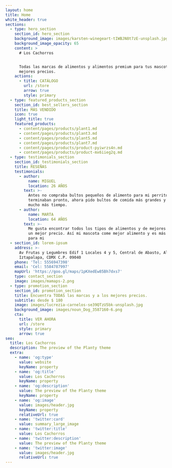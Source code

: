 ```yaml
---
layout: home
title: Home
white_header: true
sections:
  - type: hero_section
    section_id: hero_section
    background_image: images/karsten-winegeart-tIWBJN8t7zE-unsplash.jpg
    background_image_opacity: 65
    content: >
      # Los Cachorros


      Todas las marcas de alimentos y alimentos premium para tus mascotas a los
      mejores precios.
    actions:
      - title: CATÁLOGO
        url: /store
        arrow: true
        style: primary
  - type: featured_products_section
    section_id: best_sellers_section
    title: MÁS VENDIDO
    icon: true
    light_title: true
    featured_products:
      - content/pages/products/plant1.md
      - content/pages/products/plant3.md
      - content/pages/products/plant5.md
      - content/pages/products/plant7.md
      - content/pages/products/product-pyiwrzs4n.md
      - content/pages/products/product-mx6iieg2q.md
  - type: testimonials_section
    section_id: testimonials_section
    title: RESEÑAS
    testimonials:
      - author:
          name: MIGUEL
          location: 26 AÑOS
        text: >-
          Antes no compraba bultos pequeños de alimento para mi perrito pero se
          terminaban pronto, ahora pido bultos de comida más grandes y me rinden
          mucho más tiempo.
      - author:
          name: MARTA
          location: 64 AÑOS
        text: >-
          Me gusta encontrar todos los tipos de alimentos y de mejores marcas a
          un mejor precio. Así mi mascota come mejor alimento y es más accesible
          para mi
  - section_id: lorem-ipsum
    address: >-
      Av Frutas y Legumbres Edif 1 Locales 4 y 5, Central de Abasto, Alc.
      Iztapalapa, CDMX C.P. 09040
    phone: 'Tel: 5556947398'
    email: 'Cel: 5584787997'
    mapUrl: 'https://goo.gl/maps/1pKXedEw85Bh7dxs7'
    type: contact_section
    image: images/mamaps-2.png
  - type: promotion_section
    section_id: promotion_section
    title: Encuentra TODAS las marcas y a los mejores precios.
    subtitle: desde $ 180
    image: images/lucrezia-carnelos-se39QTzU5bk-unsplash.jpg
    background_image: images/noun_Dog_3587160-6.png
    cta:
      title: VER AHORA
      url: /store
      style: primary
      arrow: true
seo:
  title: Los Cachorros
  description: The preview of the Planty theme
  extra:
    - name: 'og:type'
      value: website
      keyName: property
    - name: 'og:title'
      value: Los Cachorros
      keyName: property
    - name: 'og:description'
      value: The preview of the Planty theme
      keyName: property
    - name: 'og:image'
      value: images/header.jpg
      keyName: property
      relativeUrl: true
    - name: 'twitter:card'
      value: summary_large_image
    - name: 'twitter:title'
      value: Los Cachorros
    - name: 'twitter:description'
      value: The preview of the Planty theme
    - name: 'twitter:image'
      value: images/header.jpg
      relativeUrl: true
---
```

